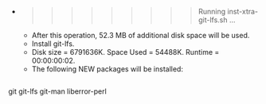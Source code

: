 * >>>>>>>>> Running inst-xtra-git-lfs.sh ...
  * After this operation, 52.3 MB of additional disk space will be used.
  * Install git-lfs.
  * Disk size = 6791636K. Space Used = 54488K. Runtime = 00:00:00:02.
  * The following NEW packages will be installed:
  ```bash
git git-lfs git-man liberror-perl
  ```
